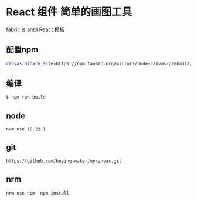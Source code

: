 # React 组件 简单的画图工具

 fabric.js  antd  React 模板

## 配置npm

```sh
canvas_binary_site=https://npm.taobao.org/mirrors/node-canvas-prebuilt/     .npmrc文件
```

## 编译

```sh
$ npm run build
```
## node
```sh
nvm use 10.22.1
```
## git
```sh 
https://github.com/heying-maker/mycanvas.git
```
## nrm 
```
nrm use npm  npm install 
```